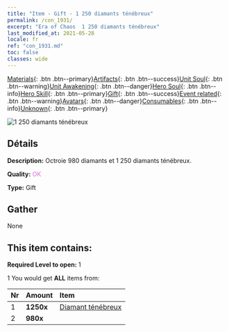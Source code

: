 ```yaml
---
title: "Item - Gift - 1 250 diamants ténébreux"
permalink: /con_1931/
excerpt: "Era of Chaos  1 250 diamants ténébreux"
last_modified_at: 2021-05-28
locale: fr
ref: "con_1931.md"
toc: false
classes: wide
---
```

 [Materials](/ItemsFR/){: .btn .btn--primary}[Artifacts](/ItemsFR/Artifacts/){: .btn .btn--success}[Unit Soul](/ItemsFR/UnitSoul/){: .btn .btn--warning}[Unit Awakening](/ItemsFR/UnitAwakening/){: .btn .btn--danger}[Hero Soul](/ItemsFR/HeroSoul/){: .btn .btn--info}[Hero Skill](/ItemsFR/HeroSkill/){: .btn .btn--primary}[Gift](/ItemsFR/Gift/){: .btn .btn--success}[Event related](/ItemsFR/Events/){: .btn .btn--warning}[Avatars](/ItemsFR/Avatars/){: .btn .btn--danger}[Consumables](/ItemsFR/Consumables/){: .btn .btn--info}[Unknown](/ItemsFR/Unknown/){: .btn .btn--primary}

 ![1 250 diamants ténébreux](/images/t/i_10040.png)

## Détails
 **Description:** Octroie 980 diamants et 1 250 diamants ténébreux.

 **Quality:** <span style="color: #DA70D6">OK</span>

 **Type:** Gift

## Gather

  None

## This item contains:

 **Required Level to open:** 1

 1 You would get **ALL** items  from:

  | Nr | Amount |     Item    |
  |:---|:-------|:------------|
  | 1 |  **1250x** | [Diamant ténébreux](/ItemsFR/con_554/) |  | 
  | 2 |  **980x** | <i class="fas fa-gem"/> |  | 
